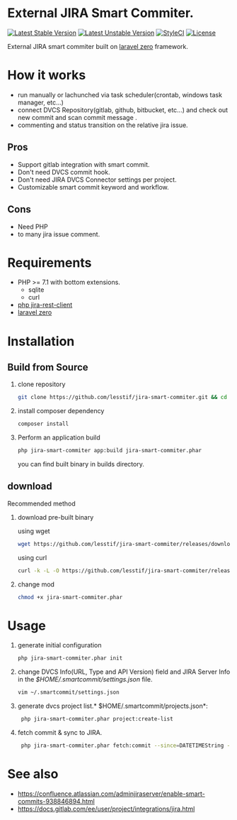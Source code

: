 # External JIRA Smart Commiter.

[![Latest Stable Version](https://poser.pugx.org/lesstif/jira-smart-commiter/v/stable)](https://packagist.org/packages/lesstif/jira-smart-commiter)
[![Latest Unstable Version](https://poser.pugx.org/lesstif/jira-smart-commiter/v/unstable)](https://packagist.org/packages/lesstif/jira-smart-commiter)
[![StyleCI](https://styleci.io/repos/112442170/shield?branch=master&style=flat)](https://styleci.io/repos/112442170)
[![License](https://poser.pugx.org/lesstif/jira-smart-commiter/license)](https://packagist.org/packages/lesstif/jira-smart-commiter)

External JIRA smart commiter built on [laravel zero](https://github.com/laravel-zero/laravel-zero) framework.

# How it works

- run manually or lachunched via task scheduler(crontab, windows task manager, etc...)
- connect DVCS Repository(gitlab, github, bitbucket, etc...) and check out new commit and scan commit message .
- commenting and status transition on the relative jira issue.

## Pros 
* Support gitlab integration with smart commit.
* Don't need DVCS commit hook.
* Don't need JIRA DVCS Connector settings per project.
* Customizable smart commit keyword and workflow.

## Cons
* Need PHP
* to many jira issue comment.

# Requirements

* PHP >= 7.1 with bottom extensions.
  * sqlite
  * curl
* [php jira-rest-client](https://github.com/lesstif/php-jira-rest-client)
* [laravel zero](https://github.com/laravel-zero/laravel-zero)

# Installation

## Build from Source

1. clone repository

    ```sh
    git clone https://github.com/lesstif/jira-smart-commiter.git && cd jira-smart-commiter
    ```

1. install composer dependency

    ```sh
    composer install
    ```

1. Perform an application build

    ```sh
    php jira-smart-commiter app:build jira-smart-commiter.phar    
    ```
    
    you can find built binary in builds directory.

## download

Recommended method 

1. download pre-built binary

    using wget 
    ```sh
    wget https://github.com/lesstif/jira-smart-commiter/releases/download/0.1-alpha/jira-smart-commiter.phar
    ```

    using curl
    ```sh
    curl -k -L -O https://github.com/lesstif/jira-smart-commiter/releases/download/0.1-alpha/jira-smart-commiter.phar
    ```
1. change mod

    ```sh
    chmod +x jira-smart-commiter.phar
    ```


# Usage

1. generate initial configuration
    
    ```sh
    php jira-smart-commiter.phar init
    ```

1. change DVCS Info(URL, Type and API Version) field and JIRA Server Info in the *$HOME/.smartcommit/settings.json* file.

    ```sh
    vim ~/.smartcommit/settings.json
    ```

1. generate dvcs project list.* $HOME/.smartcommit/projects.json*:

    ```sh
     php jira-smart-commiter.phar project:create-list
    ```

1. fetch commit & sync to JIRA.
    
    ```sh
     php jira-smart-commiter.phar fetch:commit --since=DATETIMEString --until=DATETIMEString
    ```


# See also
* https://confluence.atlassian.com/adminjiraserver/enable-smart-commits-938846894.html
* https://docs.gitlab.com/ee/user/project/integrations/jira.html
